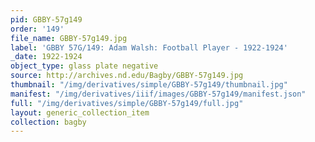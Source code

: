 ```yaml
---
pid: GBBY-57g149
order: '149'
file_name: GBBY-57g149.jpg
label: 'GBBY 57G/149: Adam Walsh: Football Player - 1922-1924'
_date: 1922-1924
object_type: glass plate negative
source: http://archives.nd.edu/Bagby/GBBY-57g149.jpg
thumbnail: "/img/derivatives/simple/GBBY-57g149/thumbnail.jpg"
manifest: "/img/derivatives/iiif/images/GBBY-57g149/manifest.json"
full: "/img/derivatives/simple/GBBY-57g149/full.jpg"
layout: generic_collection_item
collection: bagby
---
```

